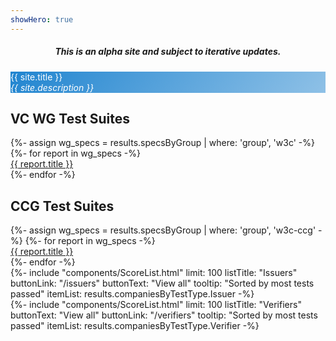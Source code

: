 ```yaml
---
showHero: true
---
```

<div style="text-align: center; margin-bottom: 1em;">
  <h5 class="ui header text red">This is an alpha site and subject to iterative updates.</h5>
</div>

<div class="ui one column grid">
  <div class="column">
    <div id="gradient-title" class="ui very padded segment centered grid" style="border: none;">
      <div class="row">
        <span class="ui huge red text" style="color: white">
          {{ site.title }}
        </span>
      </div>
      <div class="row">
        <span class="ui large text" style="color: white">
          <i>{{ site.description }}</i>
        </span>
      </div>
    </div>
  </div>
</div>

<div class="ui two column stackable grid">
  <div class="stretched row">
    <div class="column">
      <div class="ui very padded segment">
        <h2>VC WG Test Suites</h2>
        <div class="ui bulleted list">
            {%- assign wg_specs = results.specsByGroup | where: 'group', 'w3c' -%}
          {%- for report in wg_specs -%}
          <div class="item">
            <a href="/reports/{{ report.shortName | slugify }}">
              {{ report.title }}
            </a>
          </div>
          {%- endfor -%}
        </div>
      </div>
    </div>
    <div class="column">
      <div class="ui very padded segment">
        <h2>CCG Test Suites</h2>
        <div class="ui bulleted list">
        {%- assign wg_specs = results.specsByGroup | where: 'group', 'w3c-ccg' -%}
        {%- for report in wg_specs -%}
          <div class="item">
            <a href="/reports/{{ report.shortName | slugify }}">
              {{ report.title }}
            </a>
          </div>
          {%- endfor -%}
        </div>
      </div>
    </div>
  </div>
    <div class="column">
      {%- include "components/ScoreList.html"
        limit: 100
        listTitle: "Issuers"
        buttonLink: "/issuers"
        buttonText: "View all"
        tooltip: "Sorted by most tests passed"
        itemList: results.companiesByTestType.Issuer -%}
    </div>
    <div class="column">
      {%- include "components/ScoreList.html"
        limit: 100
        listTitle: "Verifiers"
        buttonText: "View all"
        buttonLink: "/verifiers"
        tooltip: "Sorted by most tests passed"
        itemList: results.companiesByTestType.Verifier -%}
    </div>
</div>

<!--
<div class="ui one column stackable grid">
  <div class="column">
    {% include "components/TestSuiteList.html" %}
  </div>
</div>
-->
<style>
#gradient-title {
  background: rgb(33,133,208);
  background: linear-gradient(130deg, rgba(33,133,208,1) 0%, rgba(33,133,208,0.5) 100%); 
}
</style>